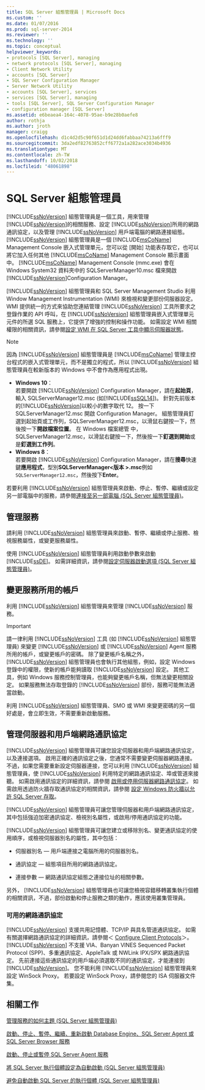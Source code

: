 ```yaml
---
title: SQL Server 組態管理員 | Microsoft Docs
ms.custom: ''
ms.date: 01/07/2016
ms.prod: sql-server-2014
ms.reviewer: ''
ms.technology: ''
ms.topic: conceptual
helpviewer_keywords:
- protocols [SQL Server], managing
- network protocols [SQL Server], managing
- Client Network Utility
- accounts [SQL Server]
- SQL Server Configuration Manager
- Server Network Utility
- accounts [SQL Server], services
- services [SQL Server], managing
- tools [SQL Server], SQL Server Configuration Manager
- configuration manager [SQL Server]
ms.assetid: e6beaea4-164c-4078-95ae-b9e28b0aefe8
author: rothja
ms.author: jroth
manager: craigg
ms.openlocfilehash: d1c4d2d5c90f651d1d24dd6fabbaa74213a6fff9
ms.sourcegitcommit: 3da2edf82763852cff6772a1a282ace3034b4936
ms.translationtype: MT
ms.contentlocale: zh-TW
ms.lasthandoff: 10/02/2018
ms.locfileid: "48061898"
---
```

# <a name="sql-server-configuration-manager"></a>SQL Server 組態管理員
  [!INCLUDE[ssNoVersion](../includes/ssnoversion-md.md)] 組態管理員是一個工具，用來管理 [!INCLUDE[ssNoVersion](../includes/ssnoversion-md.md)]的相關服務、設定 [!INCLUDE[ssNoVersion](../includes/ssnoversion-md.md)]所用的網路通訊協定，以及管理 [!INCLUDE[ssNoVersion](../includes/ssnoversion-md.md)] 用戶端電腦的網路連接組態。 [!INCLUDE[ssNoVersion](../includes/ssnoversion-md.md)] 組態管理員是一個 [!INCLUDE[msCoName](../includes/msconame-md.md)] Management Console 嵌入式管理單元，您可以從 [開始] 功能表存取它，也可以將它加入任何其他 [!INCLUDE[msCoName](../includes/msconame-md.md)] Management Console 顯示畫面中。 [!INCLUDE[msCoName](../includes/msconame-md.md)] Management Console (mmc.exe) 會在 Windows System32 資料夾中的 SQLServerManager10.msc 檔來開啟[!INCLUDE[ssNoVersion](../includes/ssnoversion-md.md)]Configuration Manager。  
  
 [!INCLUDE[ssNoVersion](../includes/ssnoversion-md.md)] 組態管理員和 SQL Server Management Studio 利用 Window Management Instrumentation (WMI) 來檢視和變更部份伺服器設定。 WMI 提供統一的方式來協助您連結管理 [!INCLUDE[ssNoVersion](../includes/ssnoversion-md.md)] 工具所要求之登錄作業的 API 呼叫，在 [!INCLUDE[ssNoVersion](../includes/ssnoversion-md.md)] 組態管理員嵌入式管理單元元件的所選 SQL 服務上，它提供了增強的控制和操作功能。 如需設定 WMI 相關權限的相關資訊，請參閱[設定 WMI 在 SQL Server 工具中顯示伺服器狀態](../ssms/configure-wmi-to-show-server-status-in-sql-server-tools.md)。  
  
> [!NOTE]  
>  因為 [!INCLUDE[ssNoVersion](../includes/ssnoversion-md.md)] 組態管理員是 [!INCLUDE[msCoName](../includes/msconame-md.md)] 管理主控台程式的嵌入式管理單元，而不是獨立的程式，所以 [!INCLUDE[ssNoVersion](../includes/ssnoversion-md.md)] 組態管理員在較新版本的 Windows 中不會作為應用程式出現。  
>   
>  -   **Windows 10**：  
>          若要開啟  [!INCLUDE[ssNoVersion](../includes/ssnoversion-md.md)] Configuration Manager，請在**起始頁**，輸入 SQLServerManager12.msc (如[!INCLUDE[ssSQL14](../includes/sssql14-md.md)])。 針對先前版本的[!INCLUDE[ssNoVersion](../includes/ssnoversion-md.md)]以較小的數字取代 12。 按一下 SQLServerManager12.msc 開啟 Configuration Manager。 組態管理員釘選到起始頁或工作列，SQLServerManager12.msc，以滑鼠右鍵按一下，然後按一下**開啟檔案位置**。 在 Windows 檔案總管 中，SQLServerManager12.msc，以滑鼠右鍵按一下，然後按一下**釘選到開始**或是**釘選到工作列**。  
> -   **Windows 8**：  
>          若要開啟  [!INCLUDE[ssNoVersion](../includes/ssnoversion-md.md)] Configuration Manager，請在**搜尋**快速鍵**應用程式**，型別**SQLServerManager\<版本 >.msc**例如`SQLServerManager12.msc`，然後按下**Enter**。  
  
 若要利用 [!INCLUDE[ssNoVersion](../includes/ssnoversion-md.md)] 組態管理員來啟動、停止、暫停、繼續或設定另一部電腦中的服務，請參閱[連接至另一部電腦 &#40;SQL Server 組態管理員&#41;](../database-engine/configure-windows/scm-services-connect-to-another-computer.md)。  
  
## <a name="managing-services"></a>管理服務  
 請利用 [!INCLUDE[ssNoVersion](../includes/ssnoversion-md.md)] 組態管理員來啟動、暫停、繼續或停止服務、檢視服務屬性，或變更服務屬性。  
  
 使用 [!INCLUDE[ssNoVersion](../includes/ssnoversion-md.md)] 組態管理員利用啟動參數來啟動 [!INCLUDE[ssDE](../includes/ssde-md.md)]。  如需詳細資訊，請參閱[設定伺服器啟動選項 &#40;SQL Server 組態管理員&#41;](../database-engine/configure-windows/scm-services-configure-server-startup-options.md)。  
  
## <a name="changing-the-accounts-used-by-the-services"></a>變更服務所用的帳戶  
 利用 [!INCLUDE[ssNoVersion](../includes/ssnoversion-md.md)] 組態管理員來管理 [!INCLUDE[ssNoVersion](../includes/ssnoversion-md.md)] 服務。  
  
> [!IMPORTANT]  
>  請一律利用 [!INCLUDE[ssNoVersion](../includes/ssnoversion-md.md)] 工具 (如 [!INCLUDE[ssNoVersion](../includes/ssnoversion-md.md)] 組態管理員) 來變更 [!INCLUDE[ssNoVersion](../includes/ssnoversion-md.md)] 或 [!INCLUDE[ssNoVersion](../includes/ssnoversion-md.md)] Agent 服務所用的帳戶，或變更帳戶的密碼。 除了變更帳戶名稱之外， [!INCLUDE[ssNoVersion](../includes/ssnoversion-md.md)] 組態管理員也會執行其他組態，例如，設定 Windows 登錄中的權限，使新的帳戶能夠讀取 [!INCLUDE[ssNoVersion](../includes/ssnoversion-md.md)] 設定。 其他工具，例如 Windows 服務控制管理員，也能夠變更帳戶名稱，但無法變更相關設定。 如果服務無法存取登錄的 [!INCLUDE[ssNoVersion](../includes/ssnoversion-md.md)] 部份，服務可能無法適當啟動。  
  
 利用 [!INCLUDE[ssNoVersion](../includes/ssnoversion-md.md)] 組態管理員、SMO 或 WMI 來變更密碼的另一個好處是，會立即生效，不需要重新啟動服務。  
  
## <a name="manage-server--client-network-protocols"></a>管理伺服器和用戶端網路通訊協定  
 [!INCLUDE[ssNoVersion](../includes/ssnoversion-md.md)] 組態管理員可讓您設定伺服器和用戶端網路通訊協定，以及連接選項。 啟用正確的通訊協定之後，您通常不需要變更伺服器網路連接。 不過，如果您需要重新設定伺服器連接，您可以利用 [!INCLUDE[ssNoVersion](../includes/ssnoversion-md.md)] 組態管理員，使 [!INCLUDE[ssNoVersion](../includes/ssnoversion-md.md)] 利用特定的網路通訊協定、埠或管道來接聽。 如需啟用通訊協定的詳細資訊，請參閱 [啟用或停用伺服器網路通訊協定](../database-engine/configure-windows/enable-or-disable-a-server-network-protocol.md)。 如需啟用透過防火牆存取通訊協定的相關資訊，請參閱 [設定 Windows 防火牆以允許 SQL Server 存取](../sql-server/install/configure-the-windows-firewall-to-allow-sql-server-access.md)。  
  
 [!INCLUDE[ssNoVersion](../includes/ssnoversion-md.md)] 組態管理員可讓您管理伺服器和用戶端網路通訊協定，其中包括強迫加密通訊協定、檢視別名屬性，或啟用/停用通訊協定的功能。  
  
 [!INCLUDE[ssNoVersion](../includes/ssnoversion-md.md)] 組態管理員可讓您建立或移除別名、變更通訊協定的使用順序，或檢視伺服器別名的屬性，其中包括：  
  
-   伺服器別名 — 用戶端連接之電腦所用的伺服器別名。  
  
-   通訊協定 — 組態項目所用的網路通訊協定。  
  
-   連接參數 — 網路通訊協定組態之連接位址的相關參數。  
  
 另外， [!INCLUDE[ssNoVersion](../includes/ssnoversion-md.md)] 組態管理員也可讓您檢視容錯移轉叢集執行個體的相關資訊，不過，部份啟動和停止服務之類的動作，應該使用叢集管理員。  
  
### <a name="available-network-protocols"></a>可用的網路通訊協定  
 [!INCLUDE[ssNoVersion](../includes/ssnoversion-md.md)] 支援共用記憶體、TCP/IP 與具名管道通訊協定。 如需有關選擇網路通訊協定的詳細資訊，請參閱＜ [Configure Client Protocols](../database-engine/configure-windows/configure-client-protocols.md)＞。 [!INCLUDE[ssNoVersion](../includes/ssnoversion-md.md)] 不支援 VIA、Banyan VINES Sequenced Packet Protocol (SPP)、多重通訊協定、AppleTalk 或 NWLink IPX/SPX 網路通訊協定。 先前連接這些通訊協定的用戶端必須選取不同的通訊協定，才能連接到 [!INCLUDE[ssNoVersion](../includes/ssnoversion-md.md)]。 您不能利用 [!INCLUDE[ssNoVersion](../includes/ssnoversion-md.md)] 組態管理員來設定 WinSock Proxy。 若要設定 WinSock Proxy，請參閱您的 ISA 伺服器文件集。  
  
## <a name="related-tasks"></a>相關工作  
 [管理服務的如何主題 &#40;SQL Server 組態管理員&#41;](../database-engine/managing-services-how-to-topics-sql-server-configuration-manager.md)  
  
 [啟動、停止、暫停、繼續、重新啟動 Database Engine、SQL Server Agent 或 SQL Server Browser 服務](../database-engine/configure-windows/start-stop-pause-resume-restart-sql-server-services.md)  
  
 [啟動、停止或暫停 SQL Server Agent 服務](../ssms/agent/start-stop-or-pause-the-sql-server-agent-service.md)  
  
 [將 SQL Server 執行個體設定為自動啟動 &#40;SQL Server 組態管理員&#41;](../database-engine/configure-windows/scm-services-set-an-instance-to-start-automatically.md)  
  
 [避免自動啟動 SQL Server 的執行個體 &#40;SQL Server 組態管理員&#41;](../database-engine/configure-windows/scm-services-prevent-automatic-startup-of-an-instance.md)  
  
  
